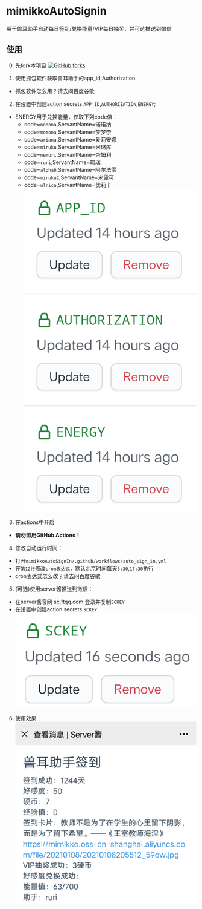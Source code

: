 # mimikkoAutoSignin

用于兽耳助手自动每日签到/兑换能量/VIP每日抽奖，并可选推送到微信

## 使用

0. 先fork本项目 [![GitHub forks](https://img.shields.io/github/forks/cyb233/mimikkoAutoSignIn?style=social)](https://github.com/cyb233/mimikkoAutoSignIn)

1. 使用抓包软件获取兽耳助手的app_id,Authorization
 - 抓包软件怎么用？请去问百度谷歌

2. 在设置中创建action secrets
`APP_ID`,`AUTHORIZATION`,`ENERGY`;
 - ENERGY用于兑换能量，仅取下列code值：
   - code=`nonona`,ServantName=诺诺纳
   - code=`momona`,ServantName=梦梦奈
   - code=`ariana`,ServantName=爱莉安娜
   - code=`miruku`,ServantName=米璐库
   - code=`nemuri`,ServantName=奈姆利
   - code=`ruri`,ServantName=琉璃
   - code=`alpha0`,ServantName=阿尔法零
   - code=`miruku2`,ServantName=米露可
   - code=`ulrica`,ServantName=优莉卡
![secrets1](/pic/Screenshot_2021_0109_222130.png)

3. 在actions中开启
 - **请勿滥用GitHub Actions！**

4. 修改自动运行时间：
 - 打开`mimikkoAutoSignIn/.github/workflows/auto_sign_in.yml`
 - 在`第12行`修改`cron表达式`，默认北京时间每天`3:30`,`17:30`执行
 - cron表达式怎么改？请去问百度谷歌

5. (可选)使用server酱推送到微信：
 - 在server酱官网 sc.ftqq.com 登录并复制`SCKEY`
 - 在设置中创建action secrets `SCKEY`
![secrets2](/pic/Screenshot_2021_0109_222138.png)

6. 使用效果：
![result](/pic/Screenshot_2021_0111_040459.png)

